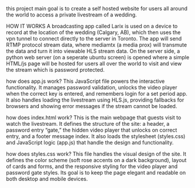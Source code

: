 this project main goal is to create a self hosted website for users all around the world to access a private livestream of a wedding. 


HOW IT WORKS
A broadcasting app called Larix is used on a device to record at the location of the wedding (Calgary, AB), which then uses the vpn tunnel to connect directly to the server in Toronto. The app will send RTMP protocol stream data, where mediamtx (a media prox) will transmute the data and turn it into viewable HLS stream data. On the server side, a python web server (on a seperate ubuntu screen) is opened where a simple HTML/js page will be hosted for users all over the world to visit and view the stream which is password protected.

how does app.js work?
This JavaScript file powers the interactive functionality. It manages password validation, unlocks the video player when the correct key is entered, and remembers login for a set period app. It also handles loading the livestream using HLS.js, providing fallbacks for browsers and showing error messages if the stream cannot be loaded.

how does index.html work?
This is the main webpage that guests visit to watch the livestream. It defines the structure of the site: a header, a password entry “gate,” the hidden video player that unlocks on correct entry, and a footer message index. It also loads the stylesheet (styles.css) and JavaScript logic (app.js) that handle the design and functionality.


how does styles.css work?
This file handles the visual design of the site. It defines the color scheme (soft rose accents on a dark background), layout of cards and forms, and the responsive styling for the video player and password gate styles. Its goal is to keep the page elegant and readable on both desktop and mobile devices.
